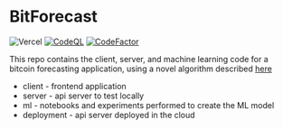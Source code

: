 # BitForecast

![Vercel](https://vercelbadge.vercel.app/api/Ammar-Raneez/BitForecast)
[![CodeQL](https://github.com/Ammar-Raneez/BitForecast/actions/workflows/codeql.yml/badge.svg)](https://github.com/Ammar-Raneez/BitForecast/actions/workflows/codeql.yml)
[![CodeFactor](https://www.codefactor.io/repository/github/ammar-raneez/bitforecast/badge)](https://www.codefactor.io/repository/github/ammar-raneez/bitforecast)

This repo contains the client, server, and machine learning code for a bitcoin forecasting application, using a novel algorithm described [here](https://github.com/Ammar-Raneez/FYP_Algorithm)

* client - frontend application
* server - api server to test locally
* ml - notebooks and experiments performed to create the ML model
* deployment - api server deployed in the cloud
